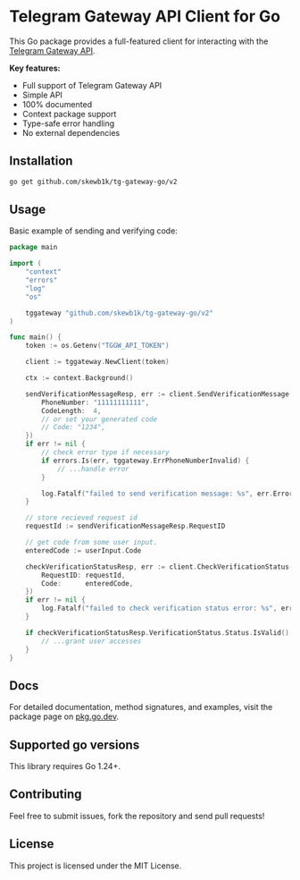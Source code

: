 # Telegram Gateway API Client for Go

This Go package provides a full-featured client for interacting with the [Telegram Gateway API](https://core.telegram.org/gateway).

**Key features:**

- Full support of Telegram Gateway API
- Simple API
- 100% documented
- Context package support
- Type-safe error handling
- No external dependencies


## Installation

```bash
go get github.com/skewb1k/tg-gateway-go/v2
```

## Usage

Basic example of sending and verifying code:

```go
package main

import (
	"context"
	"errors"
	"log"
	"os"

	tggateway "github.com/skewb1k/tg-gateway-go/v2"
)

func main() {
	token := os.Getenv("TGGW_API_TOKEN")

	client := tggateway.NewClient(token)

	ctx := context.Background()

	sendVerificationMessageResp, err := client.SendVerificationMessage(ctx, &tggateway.SendVerificationMessageParams{
		PhoneNumber: "11111111111",
		CodeLength:  4,
		// or set your generated code
		// Code: "1234",
	})
	if err != nil {
		// check error type if necessary
		if errors.Is(err, tggateway.ErrPhoneNumberInvalid) {
			// ...handle error
		}

		log.Fatalf("failed to send verification message: %s", err.Error())
	}

	// store recieved request id
	requestId := sendVerificationMessageResp.RequestID

	// get code from some user input.
	enteredCode := userInput.Code

	checkVerificationStatusResp, err := client.CheckVerificationStatus(ctx, &tggateway.CheckVerificationStatusParams{
		RequestID: requestId,
		Code:      enteredCode,
	})
	if err != nil {
		log.Fatalf("failed to check verification status error: %s", err.Error())
	}

	if checkVerificationStatusResp.VerificationStatus.Status.IsValid() {
		// ...grant user accesses
	}
}
```


## Docs

For detailed documentation, method signatures, and examples, visit the package page on [pkg.go.dev](https://pkg.go.dev/github.com/skewb1k/tg-gateway-go).


## Supported go versions

This library requires Go 1.24+.


## Contributing

Feel free to submit issues, fork the repository and send pull requests!


## License

This project is licensed under the MIT License.
